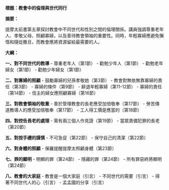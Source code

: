 **標題：教會中的倫理與世代同行**

**摘要：**

提摩太前書第五章探討教會中不同世代和性別之間的倫理關係。講員強調尊重老年人、孝敬父母、照顧寡婦，以及善待教會領袖的重要性。同時，年輕寡婦應避免懶惰和隨從撒旦，而教會應將資源留給最需要的人。

**大綱：**

**一、對不同世代的教導**
    - 尊重老年人（第1節）
    - 勸勉少年人（第1節）
    - 勸勉老年婦女（第1節）
    - 勸勉少年婦女（第1節）

**二、對寡婦的照顧**
    - 鼓勵寡婦的兒孫孝敬她（第3節）
    - 教會對無依無靠寡婦的責任（第3節）
    - 寡婦的條件（第9節）
    - 辭退年輕寡婦（第11-12節）
    - 寡婦的責任（第14節）
    - 信主的婦女應照顧寡婦（第16節）

**三、對教會領袖的敬重**
    - 善於管理教會的長老應受加倍敬奉（第17節）
    - 勞苦傳道教導人的應受加倍敬奉（第17節）
    - 工人得工價是應當的（第18節）

**四、對控告長老的處理**
    - 需有兩三個人作見證（第19節）
    - 當眾責備犯罪的長老（第20節）

**五、對按手禮的謹慎**
    - 不可急促（第22節）
    - 保守自己的清潔（第22節）

**六、對身體的照顧**
    - 保羅提醒提摩太照顧身體（第23節）

**七、罪的顯明**
    - 明顯的罪（第24節）
    - 隱藏的罪（第24節）
    - 所有罪惡終將顯明（第24節）

**八、教會的大家庭**
    - 教會是一個大家庭（引言）
    - 不同世代的需要（引言）
    - 得著不同世代人的心（引言）
    - 孟孟國的分享（引言）